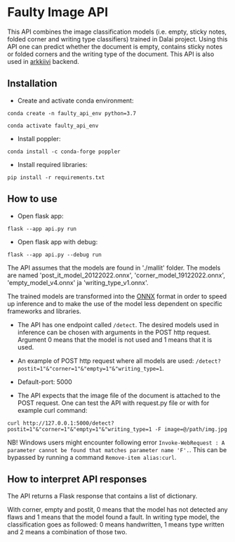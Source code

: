 # Faulty Image API

This API combines the image classification models (i.e. empty, sticky notes, folded corner and writing type classifiers) trained in Dalai project. Using this API one can predict whether the document is empty, contains sticky notes or folded corners and the writing type of the document. This API is also used in [arkkiivi](https://arkkiivi.fi/) backend. 

## Installation

- Create and activate conda environment:

`conda create -n faulty_api_env python=3.7`

`conda activate faulty_api_env`

- Install poppler:

`conda install -c conda-forge poppler`

- Install required libraries:

`pip install -r requirements.txt`

## How to use

- Open flask app: 

`flask --app api.py run`

- Open flask app with debug: 

`flask --app api.py --debug run`

The API assumes that the models are found in './mallit' folder. The models are named 'post_it_model_20122022.onnx', 'corner_model_19122022.onnx', 'empty_model_v4.onnx' ja 'writing_type_v1.onnx'.

The trained models are transformed into the [ONNX](https://onnx.ai/) format in order to speed up inference and to make the use of the model less dependent on specific frameworks and libraries. 

- The API has one endpoint called `/detect`. The desired models used in inference can be chosen with arguments in the POST http request. Argument 0 means that the model is not used and 1 means that it is used.

- An example of POST http request where all models are used: `/detect?postit=1"&"corner=1"&"empty=1"&"writing_type=1`.

- Default-port: 5000

- The API expects that the image file of the document is attached to the POST request. One can test the API with request.py file or with for example curl command:

`curl http://127.0.0.1:5000/detect?postit=1"&"corner=1"&"empty=1"&"writing_type=1 -F image=@/path/img.jpg` 

NB! Windows users might encounter following error `Invoke-WebRequest : A parameter cannot be found that matches parameter name 'F'.`. This can be bypassed by running a command `Remove-item alias:curl`.

## How to interpret API responses

The API returns a Flask response that contains a list of dictionary. 

With corner, empty and postit, 0 means that the model has not detected any flaws and 1 means that the model found a fault. In writing type model, the classification goes as followed: 0 means handwritten, 1 means type written and 2 means a combination of those two. 
